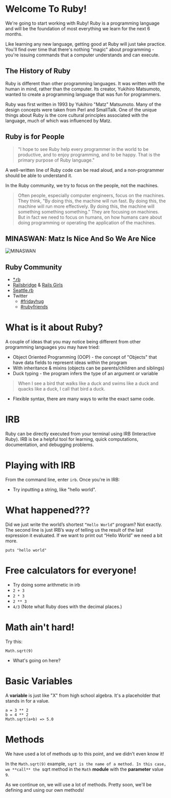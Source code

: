 # Welcome To Ruby!

We're going to start working with Ruby! Ruby is a programming language and will be the foundation of most everything we learn for the next 6 months.

Like learning any new language, getting good at Ruby will just take practice. You'll find over time that there's nothing "magic" about programming - you're issuing commands that a computer understands and can execute.

## The History of Ruby

Ruby is different than other programming languages. It was written with the human in mind, rather than the computer. Its creator, Yukihiro Matsumoto, wanted to create a programming language that was fun for programmers.

Ruby was first written in 1993 by Yukihiro "Matz" Matsumoto. Many of the design concepts were taken from Perl and SmallTalk. One of the unique things about Ruby is the core cultural principles associated with the language, much of which was influenced by Matz.

## Ruby is for People

> "I hope to see Ruby help every programmer in the world to be productive, and to enjoy programming, and to be happy. That is the primary purpose of Ruby language."

A well-written line of Ruby code can be read aloud, and a non-programmer should be able to understand it.

In the Ruby community, we try to focus on the people, not the machines.

> Often people, especially computer engineers, focus on the machines. They think, "By doing this, the machine will run fast. By doing this, the machine will run more effectively. By doing this, the machine will something something something." They are focusing on machines. But in fact we need to focus on humans, on how humans care about doing programming or operating the application of the machines.

## MINASWAN: Matz Is Nice And So We Are Nice

![MINASWAN](https://pbs.twimg.com/media/B2575XuCIAE4BNB.jpg)

## Ruby Community

+ [*.rb](https://twitter.com/splat_rb)
+ [Railsbridge](http://www.railsbridge.org/) & [Rails Girls](http://railsgirls.com/)
+ [Seattle.rb](http://www.seattlerb.org/)
+ Twitter
  + [\#fridayhug](https://twitter.com/hashtag/fridayhug)
  + [\#rubyfriends](https://twitter.com/hashtag/rubyfriends)


What is it about Ruby?
==============
A couple of ideas that you may notice being different from other programming languages you may have tried:

- Object Oriented Programming (OOP) - the concept of "Objects" that have data fields to represent ideas within the program
- With inheritance & mixins (objects can be parents/children and siblings)
- Duck typing - the program infers the type of an argument or variable

> When I see a bird that walks like a duck and swims like a duck and quacks like a duck, I call that bird a duck.

- Flexible syntax, there are many ways to write the exact same code.

IRB
===

Ruby can be directly executed from your terminal using IRB (Interactive Ruby). IRB is be a helpful tool for learning, quick computations, documentation, and debugging problems.


Playing with IRB
================

From the command line, enter `irb`. Once you're in IRB:

* Try inputting a string, like "hello world".

What happened???
================

Did we just write the world’s shortest `“Hello World”` program? Not exactly. The second line is just IRB’s way of telling us the result of the last expression it evaluated. If we want to print out “Hello World” we need a bit more.

```
puts "hello world"
```

Free calculators for everyone!
==============================

* Try doing some arithmetic in irb
* `2 + 3`
* `2 * 3`
* `2 ** 3`
* `4/3` (Note what Ruby does with the decimal places.)

Math ain't hard!
================

Try this:

```
Math.sqrt(9)
```

* What's going on here?

Basic Variables
===============
A **variable** is just like "X" from high school algebra. It's a placeholder that stands in for a value.

```
a = 3 ** 2
b = 4 ** 2
Math.sqrt(a+b) => 5.0
```
Methods
============
We have used a lot of methods up to this point, and we didn't even know it!  


In the `Math.sqrt(9)` example, `sqrt is the name of a method. In this case, we **call** the `sqrt method in the `Math` **module** with the __parameter__ value `9`.  

As we continue on, we will use a lot of methods. Pretty soon, we'll be defining and using our own methods!
